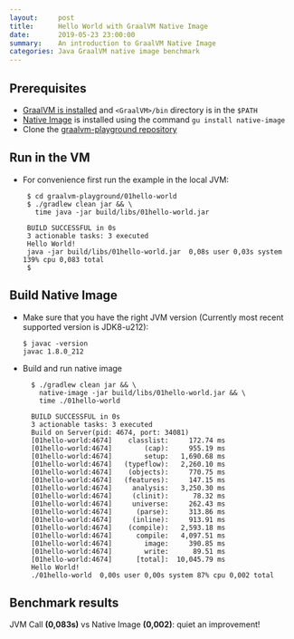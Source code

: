 ```yaml
---
layout:     post
title:      Hello World with GraalVM Native Image
date:       2019-05-23 23:00:00
summary:    An introduction to GraalVM Native Image
categories: Java GraalVM native image benchmark
---
```


## Prerequisites

* [GraalVM is installed](https://github.com/oracle/graal/releases) and `<GraalVM>/bin` directory is in the `$PATH`
* [Native Image](https://www.graalvm.org/docs/reference-manual/aot-compilation/) is installed using the command `gu install native-image`
* Clone the [graalvm-playground repository](https://github.com/hakandilek/graalvm-playground)

## Run in the VM

* For convenience first run the example in the local JVM:

   ```shell
    $ cd graalvm-playground/01hello-world 
    $ ./gradlew clean jar && \
      time java -jar build/libs/01hello-world.jar

    BUILD SUCCESSFUL in 0s
    3 actionable tasks: 3 executed
    Hello World!
    java -jar build/libs/01hello-world.jar  0,08s user 0,03s system 139% cpu 0,083 total
    $
    ```

## Build Native Image

* Make sure that you have the right JVM version (Currently most recent supported version is JDK8-u212):

  ```shell
  $ javac -version
  javac 1.8.0_212
  ```

* Build and run native image

  ```shell
    $ ./gradlew clean jar && \
      native-image -jar build/libs/01hello-world.jar && \
      time ./01hello-world

    BUILD SUCCESSFUL in 0s
    3 actionable tasks: 3 executed
    Build on Server(pid: 4674, port: 34081)
    [01hello-world:4674]    classlist:     172.74 ms
    [01hello-world:4674]        (cap):     955.19 ms
    [01hello-world:4674]        setup:   1,690.68 ms
    [01hello-world:4674]   (typeflow):   2,260.10 ms
    [01hello-world:4674]    (objects):     770.75 ms
    [01hello-world:4674]   (features):     147.15 ms
    [01hello-world:4674]     analysis:   3,250.30 ms
    [01hello-world:4674]     (clinit):      78.32 ms
    [01hello-world:4674]     universe:     262.43 ms
    [01hello-world:4674]      (parse):     313.86 ms
    [01hello-world:4674]     (inline):     913.91 ms
    [01hello-world:4674]    (compile):   2,593.18 ms
    [01hello-world:4674]      compile:   4,097.51 ms
    [01hello-world:4674]        image:     390.85 ms
    [01hello-world:4674]        write:      89.51 ms
    [01hello-world:4674]      [total]:  10,045.79 ms
    Hello World!
    ./01hello-world  0,00s user 0,00s system 87% cpu 0,002 total
  ```

## Benchmark results

JVM Call **(0,083s)** vs Native Image **(0,002)**: quiet an improvement!

